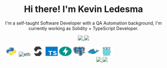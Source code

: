 <div align="center">
  <h1>Hi there! I'm Kevin Ledesma</h1>
  <p>I'm a self-taught Software Developer with a QA Automation background, I'm currently working as Solidity + TypeScript Developer.</p>
  <div>
    <a href="https://github.com/QU3B1M">
      <img height="180em" src="https://github-readme-stats.vercel.app/api?username=QU3B1M&show_icons=true&theme=github_dark&include_all_commits=true&count_private=true&hide_border=true"/>
      <img height="180em" src="https://github-readme-stats.vercel.app/api/top-langs/?username=QU3B1M&layout=compact&langs_count=6&theme=github_dark&hide_border=true&count_private=true"/>
    </a>
  </div>
</div>
<br/>
<div align="center"> 
  <img alt="Py" height="30" width="40" src="https://raw.githubusercontent.com/devicons/devicon/master/icons/python/python-original.svg">
  <img alt="eth" height="30" width="40" src="https://cdn.worldvectorlogo.com/logos/ethereum-eth.svg">
  <img alt="Sol" height="30" width="40" src="https://raw.githubusercontent.com/devicons/devicon/master/icons/solidity/solidity-plain.svg">
  <img alt="TS" height="30" width="40" src="https://raw.githubusercontent.com/devicons/devicon/master/icons/typescript/typescript-original.svg">
  <img alt="FastAPI" height="30" width="40" src="https://raw.githubusercontent.com/devicons/devicon/master/icons/fastapi/fastapi-original.svg">
  <img alt="PSQL" height="30" width="40" src="https://raw.githubusercontent.com/devicons/devicon/master/icons/postgresql/postgresql-original.svg">
  <img alt="Docker" height="30" width="40" src="https://raw.githubusercontent.com/devicons/devicon/master/icons/docker/docker-original.svg">
  <img alt="Go" height="30" width="40" src="https://raw.githubusercontent.com/devicons/devicon/master/icons/go/go-original.svg">
  &nbsp  &nbsp  &nbsp  &nbsp  &nbsp  &nbsp  &nbsp  &nbsp  &nbsp  &nbsp  &nbsp  &nbsp  &nbsp  &nbsp  &nbsp  &nbsp  &nbsp  &nbsp  &nbsp  &nbsp  &nbsp  &nbsp  &nbsp  &nbsp  &nbsp  &nbsp  &nbsp  &nbsp  &nbsp  &nbsp  &nbsp  &nbsp  &nbsp  &nbsp  &nbsp
  <a align="right" href = "mailto:kevinledesmam95@gmail.com"><img src="https://img.shields.io/badge/-Gmail-%23333?style=for-the-badge&logo=gmail&logoColor=white" target="_blank">       </a>
  <a align="right"  href="https://www.linkedin.com/in/ledesma-kevin/" target="_blank"><img src="https://img.shields.io/badge/-LinkedIn-%230077B5?style=for-the-badge&logo=linkedin&logoColor=white" target="_blank"></a> 
</div>
